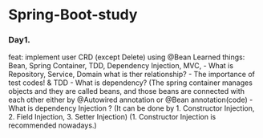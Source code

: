 # Spring-Boot-study
### Day1. 
 feat: implement user CRD (except Delete) using @Bean
    Learned things: Bean, Spring Container, TDD, Dependency Injection, MVC,
    - What is Repository, Service, Domain what is ther relationship?
    - The importance of test codes! & TDD
    - What is dependency? (The spring container manages objects and they are called beans, and those beans are connected with each other either by @Autowired annotation or @Bean annotation(code)
    - What is dependency Injection ?
    (It can be done by 1. Constructor Injection, 2. Field Injection, 3. Setter Injection)
    (1. Constructor Injection is recommended nowadays.)

